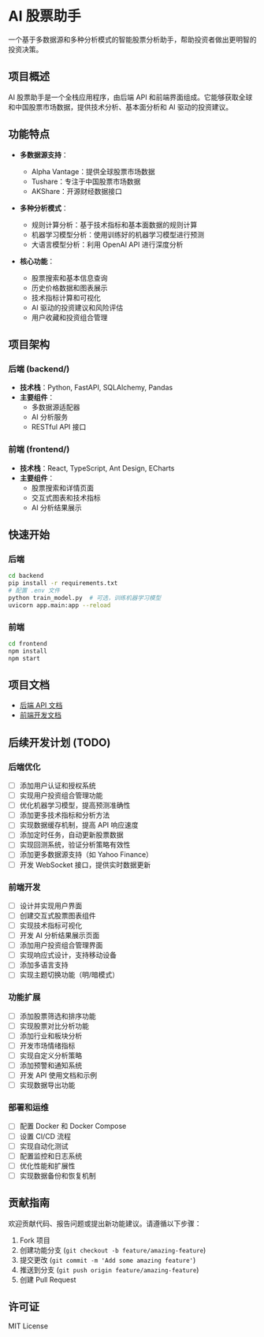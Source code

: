 # AI 股票助手

一个基于多数据源和多种分析模式的智能股票分析助手，帮助投资者做出更明智的投资决策。

## 项目概述

AI 股票助手是一个全栈应用程序，由后端 API 和前端界面组成。它能够获取全球和中国股票市场数据，提供技术分析、基本面分析和 AI 驱动的投资建议。

## 功能特点

- **多数据源支持**：
  - Alpha Vantage：提供全球股票市场数据
  - Tushare：专注于中国股票市场数据
  - AKShare：开源财经数据接口

- **多种分析模式**：
  - 规则计算分析：基于技术指标和基本面数据的规则计算
  - 机器学习模型分析：使用训练好的机器学习模型进行预测
  - 大语言模型分析：利用 OpenAI API 进行深度分析

- **核心功能**：
  - 股票搜索和基本信息查询
  - 历史价格数据和图表展示
  - 技术指标计算和可视化
  - AI 驱动的投资建议和风险评估
  - 用户收藏和投资组合管理

## 项目架构

### 后端 (backend/)

- **技术栈**：Python, FastAPI, SQLAlchemy, Pandas
- **主要组件**：
  - 多数据源适配器
  - AI 分析服务
  - RESTful API 接口

### 前端 (frontend/)

- **技术栈**：React, TypeScript, Ant Design, ECharts
- **主要组件**：
  - 股票搜索和详情页面
  - 交互式图表和技术指标
  - AI 分析结果展示

## 快速开始

### 后端

```bash
cd backend
pip install -r requirements.txt
# 配置 .env 文件
python train_model.py  # 可选，训练机器学习模型
uvicorn app.main:app --reload
```

### 前端

```bash
cd frontend
npm install
npm start
```

## 项目文档

- [后端 API 文档](backend/README.md)
- [前端开发文档](frontend/README.md)

## 后续开发计划 (TODO)

### 后端优化

- [ ] 添加用户认证和授权系统
- [ ] 实现用户投资组合管理功能
- [ ] 优化机器学习模型，提高预测准确性
- [ ] 添加更多技术指标和分析方法
- [ ] 实现数据缓存机制，提高 API 响应速度
- [ ] 添加定时任务，自动更新股票数据
- [ ] 实现回测系统，验证分析策略有效性
- [ ] 添加更多数据源支持（如 Yahoo Finance）
- [ ] 开发 WebSocket 接口，提供实时数据更新

### 前端开发

- [ ] 设计并实现用户界面
- [ ] 创建交互式股票图表组件
- [ ] 实现技术指标可视化
- [ ] 开发 AI 分析结果展示页面
- [ ] 添加用户投资组合管理界面
- [ ] 实现响应式设计，支持移动设备
- [ ] 添加多语言支持
- [ ] 实现主题切换功能（明/暗模式）

### 功能扩展

- [ ] 添加股票筛选和排序功能
- [ ] 实现股票对比分析功能
- [ ] 添加行业和板块分析
- [ ] 开发市场情绪指标
- [ ] 实现自定义分析策略
- [ ] 添加预警和通知系统
- [ ] 开发 API 使用文档和示例
- [ ] 实现数据导出功能

### 部署和运维

- [ ] 配置 Docker 和 Docker Compose
- [ ] 设置 CI/CD 流程
- [ ] 实现自动化测试
- [ ] 配置监控和日志系统
- [ ] 优化性能和扩展性
- [ ] 实现数据备份和恢复机制

## 贡献指南

欢迎贡献代码、报告问题或提出新功能建议。请遵循以下步骤：

1. Fork 项目
2. 创建功能分支 (`git checkout -b feature/amazing-feature`)
3. 提交更改 (`git commit -m 'Add some amazing feature'`)
4. 推送到分支 (`git push origin feature/amazing-feature`)
5. 创建 Pull Request

## 许可证

MIT License 